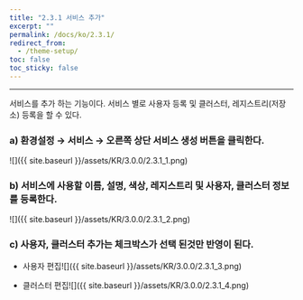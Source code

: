 ```yaml
---
title: "2.3.1 서비스 추가"
excerpt: ""
permalink: /docs/ko/2.3.1/
redirect_from:
  - /theme-setup/
toc: false
toc_sticky: false
---
```


---
서비스를 추가 하는 기능이다. 서비스 별로 사용자 등록 및 클러스터, 레지스트리\(저장소\) 등록을 할 수 있다.

### a\) 환경설정 → 서비스 → 오른쪽 상단 서비스 생성 버튼을 클릭한다.
![]({{ site.baseurl }}/assets/KR/3.0.0/2.3.1_1.png)

### b\) 서비스에 사용할 이름, 설명, 색상, 레지스트리 및 사용자, 클러스터 정보를 등록한다.
![]({{ site.baseurl }}/assets/KR/3.0.0/2.3.1_2.png)

### c\) 사용자, 클러스터 추가는 체크박스가 선택 된것만 반영이 된다.

* 사용자 편집![]({{ site.baseurl }}/assets/KR/3.0.0/2.3.1_3.png)

* 클러스터 편집![]({{ site.baseurl }}/assets/KR/3.0.0/2.3.1_4.png)
